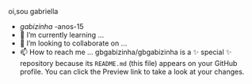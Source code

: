 oi,sou gabriella
- *gabizinha*
-anos-15
- 🌱 I’m currently learning ...
- 💞️ I’m looking to collaborate on ...
- 📫 How to reach me ...
gbgabizinha/gbgabizinha is a ✨ special ✨ repository because its `README.md` (this file) appears on your GitHub profile.
You can click the Preview link to take a look at your changes.

